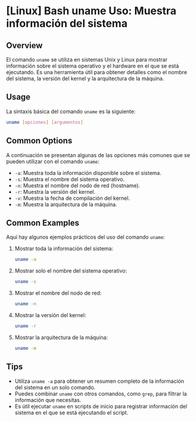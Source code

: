# [Linux] Bash uname Uso: Muestra información del sistema

## Overview
El comando `uname` se utiliza en sistemas Unix y Linux para mostrar información sobre el sistema operativo y el hardware en el que se está ejecutando. Es una herramienta útil para obtener detalles como el nombre del sistema, la versión del kernel y la arquitectura de la máquina.

## Usage
La sintaxis básica del comando `uname` es la siguiente:

```bash
uname [opciones] [argumentos]
```

## Common Options
A continuación se presentan algunas de las opciones más comunes que se pueden utilizar con el comando `uname`:

- `-a`: Muestra toda la información disponible sobre el sistema.
- `-s`: Muestra el nombre del sistema operativo.
- `-n`: Muestra el nombre del nodo de red (hostname).
- `-r`: Muestra la versión del kernel.
- `-v`: Muestra la fecha de compilación del kernel.
- `-m`: Muestra la arquitectura de la máquina.

## Common Examples
Aquí hay algunos ejemplos prácticos del uso del comando `uname`:

1. Mostrar toda la información del sistema:
   ```bash
   uname -a
   ```

2. Mostrar solo el nombre del sistema operativo:
   ```bash
   uname -s
   ```

3. Mostrar el nombre del nodo de red:
   ```bash
   uname -n
   ```

4. Mostrar la versión del kernel:
   ```bash
   uname -r
   ```

5. Mostrar la arquitectura de la máquina:
   ```bash
   uname -m
   ```

## Tips
- Utiliza `uname -a` para obtener un resumen completo de la información del sistema en un solo comando.
- Puedes combinar `uname` con otros comandos, como `grep`, para filtrar la información que necesitas.
- Es útil ejecutar `uname` en scripts de inicio para registrar información del sistema en el que se está ejecutando el script.